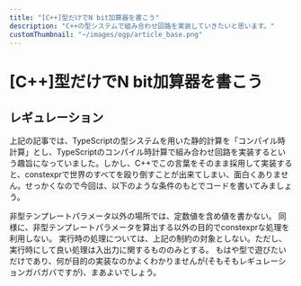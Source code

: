```yaml
---
title: "[C++]型だけでN bit加算器を書こう"
description: "C++の型システムで組み合わせ回路を実装していきたいと思います。"
customThumbnail: "~/images/ogp/article_base.png"
---
```

# [C++]型だけでN bit加算器を書こう

## レギュレーション
上記の記事では、TypeScriptの型システムを用いた静的計算を「コンパイル時計算」とし、TypeScriptのコンパイル時計算で組み合わせ回路を実装するという趣旨になっていました。しかし、C++でこの言葉をそのまま採用して実装すると、constexprで世界のすべてを殴り倒すことが出来てしまい、面白くありません。せっかくなので今回は、以下のような条件のもとでコードを書いてみましょう。

非型テンプレートパラメータ以外の場所では、定数値を含め値を書かない。
同様に、非型テンプレートパラメータを算出する以外の目的でconstexprな処理を利用しない。
実行時の処理については、上記の制約の対象としない。ただし、実行時にして良い処理は入出力に関するもののみとする。
もはや型で遊びたいだけであり、何が目的の実装なのかよくわかりませんが(そもそもレギュレーションガバガバですが)、まあよいでしょう。
